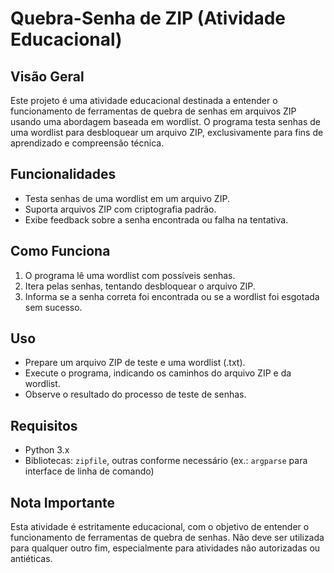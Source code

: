 <artifact artifact_id="defbc721-ba8e-4524-a3f0-c9cc46a47be0" artifact_version_id="f2b3c4e5-6a7b-8c9d-0e1f-2a3b4c5d6e7f" title="README.md" contenttype="text/markdown">
<h1>Quebra-Senha de ZIP (Atividade Educacional)</h1>
<h2>Visão Geral</h2>
<p>Este projeto é uma atividade educacional destinada a entender o funcionamento de ferramentas de quebra de senhas em arquivos ZIP usando uma abordagem baseada em wordlist. O programa testa senhas de uma wordlist para desbloquear um arquivo ZIP, exclusivamente para fins de aprendizado e compreensão técnica.</p>
<h2>Funcionalidades</h2>
<ul>
<li>Testa senhas de uma wordlist em um arquivo ZIP.</li>
<li>Suporta arquivos ZIP com criptografia padrão.</li>
<li>Exibe feedback sobre a senha encontrada ou falha na tentativa.</li>
</ul>
<h2>Como Funciona</h2>
<ol>
<li>O programa lê uma wordlist com possíveis senhas.</li>
<li>Itera pelas senhas, tentando desbloquear o arquivo ZIP.</li>
<li>Informa se a senha correta foi encontrada ou se a wordlist foi esgotada sem sucesso.</li>
</ol>
<h2>Uso</h2>
<ul>
<li>Prepare um arquivo ZIP de teste e uma wordlist (.txt).</li>
<li>Execute o programa, indicando os caminhos do arquivo ZIP e da wordlist.</li>
<li>Observe o resultado do processo de teste de senhas.</li>
</ul>
<h2>Requisitos</h2>
<ul>
<li>Python 3.x</li>
<li>Bibliotecas: <code>zipfile</code>, outras conforme necessário (ex.: <code>argparse</code> para interface de linha de comando)</li>
</ul>
<h2>Nota Importante</h2>
<p>Esta atividade é estritamente educacional, com o objetivo de entender o funcionamento de ferramentas de quebra de senhas. Não deve ser utilizada para qualquer outro fim, especialmente para atividades não autorizadas ou antiéticas.</p>
</artifact>
